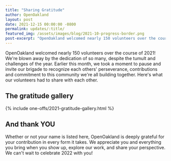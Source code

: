 ```yaml
---
title: "Sharing Gratitude"
author: OpenOakland
layout: post
date: 2021-12-15 00:00:00 -0800
permalink: updates/:title/
featured_img: /assets/images/blog/2021-10-progress-border.png
post-excerpt: "OpenOakland welcomed nearly 150 volunteers over the course of 2021! We're blown away by the dedication of so many, despite the tumult and challenges of the year. Earlier this month, we took a moment to pause and invite our brigade to recognize each others' perseverance, contributions and commitment to this community we're all building together. Here's what our volunteers had to share with each other..."
---
```


OpenOakland welcomed nearly 150 volunteers over the course of 2021! We're blown away by the dedication of so many, despite the tumult and challenges of the year. Earlier this month, we took a moment to pause and invite our brigade to recognize each others' perseverance, contributions and commitment to this community we're all building together. Here's what our volunteers had to share with each other.

## The gratitude gallery

{% include one-offs/2021-gratitude-gallery.html %}

## And thank YOU

Whether or not your name is listed here, OpenOakland is deeply grateful for your contribution in every form it takes. We appreciate you and everything you bring when you show up, explore our work, and share your perspective. We can't wait to celebrate 2022 with you!
